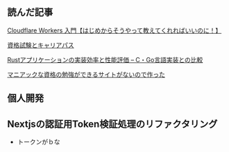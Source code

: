 ## 読んだ記事
[Cloudflare Workers 入門【はじめからそうやって教えてくれればいいのに！】](https://zenn.dev/ak/articles/a2bd28a258b615)

[資格試験とキャリアパス]()

[Rustアプリケーションの実装効率と性能評価 – C・Go言語実装との比較](https://zenn.dev/cybergarage/articles/1ac3e558a90fd7)

[マニアックな資格の勉強ができるサイトがないので作った](https://zenn.dev/oumugai/articles/56229237ab5cab)

## 個人開発
## Nextjsの認証用Token検証処理のリファクタリング
- トークンがｂな